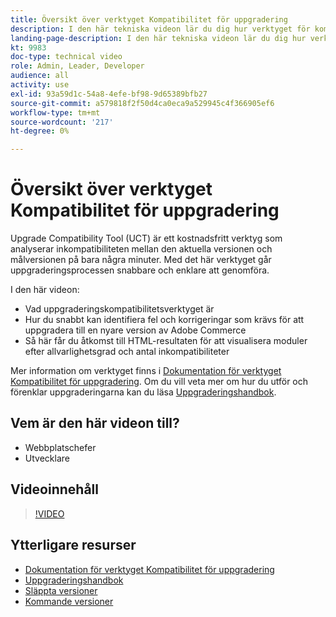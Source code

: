 ```yaml
---
title: Översikt över verktyget Kompatibilitet för uppgradering
description: I den här tekniska videon lär du dig hur verktyget för kompatibilitet med uppgradering kan göra nästa uppgradering enklare, billigare och snabbare.
landing-page-description: I den här tekniska videon lär du dig hur verktyget för kompatibilitet med uppgradering kan göra nästa uppgradering enklare, billigare och snabbare.
kt: 9983
doc-type: technical video
role: Admin, Leader, Developer
audience: all
activity: use
exl-id: 93a59d1c-54a8-4efe-bf98-9d65389bfb27
source-git-commit: a579818f2f50d4ca0eca9a529945c4f366905ef6
workflow-type: tm+mt
source-wordcount: '217'
ht-degree: 0%

---
```


# Översikt över verktyget Kompatibilitet för uppgradering

Upgrade Compatibility Tool (UCT) är ett kostnadsfritt verktyg som analyserar inkompatibiliteten mellan den aktuella versionen och målversionen på bara några minuter. Med det här verktyget går uppgraderingsprocessen snabbare och enklare att genomföra.

I den här videon:

- Vad uppgraderingskompatibilitetsverktyget är
- Hur du snabbt kan identifiera fel och korrigeringar som krävs för att uppgradera till en nyare version av Adobe Commerce
- Så här får du åtkomst till HTML-resultaten för att visualisera moduler efter allvarlighetsgrad och antal inkompatibiliteter

Mer information om verktyget finns i [Dokumentation för verktyget Kompatibilitet för uppgradering](https://experienceleague.adobe.com/docs/commerce-operations/upgrade-guide/upgrade-compatibility-tool/overview.html?lang=en). Om du vill veta mer om hur du utför och förenklar uppgraderingarna kan du läsa [Uppgraderingshandbok](https://experienceleague.adobe.com/docs/commerce-operations/upgrade-guide/overview.html).

## Vem är den här videon till?

- Webbplatschefer
- Utvecklare

## Videoinnehåll

>[!VIDEO](https://video.tv.adobe.com/v/341245?quality=12&learn=on)

## Ytterligare resurser

- [Dokumentation för verktyget Kompatibilitet för uppgradering](https://experienceleague.adobe.com/docs/commerce-operations/upgrade-guide/upgrade-compatibility-tool/overview.html?lang=en)
- [Uppgraderingshandbok](https://experienceleague.adobe.com/docs/commerce-operations/upgrade-guide/overview.html)
- [Släppta versioner](https://devdocs.magento.com/release/released-versions.html)
- [Kommande versioner](https://devdocs.magento.com/release/)
